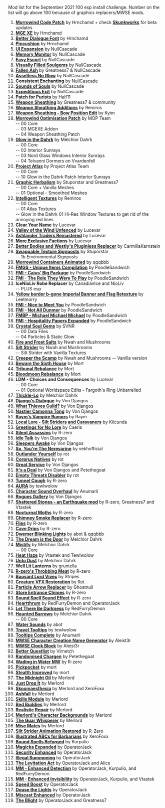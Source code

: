 Mod list for the September 2021 100 esp install challenge. Number on the list will go above 100 because of graphics replacers/MWSE mods.

1. [**Morrowind Code Patch**](https://www.nexusmods.com/morrowind/mods/19510) by Hrnchamd + check [**Skunkworks**](https://www.nexusmods.com/morrowind/mods/26348) for beta updates 
2. [**MGE XE**](https://www.nexusmods.com/morrowind/mods/41102) by Hrnchamd  
3. [**Better Dialogue Font**](https://www.nexusmods.com/morrowind/mods/36873) by Hrnchamd  
4. [**Pincushion**](https://www.nexusmods.com/morrowind/mods/46862) by Hrnchamd  
5. [**UI Expansion**](https://www.nexusmods.com/morrowind/mods/46071) by NullCascade  
6. [**Memory Monitor**](https://www.nexusmods.com/morrowind/mods/45696) by NullCascade  
7. [**Easy Escort**](https://www.nexusmods.com/morrowind/mods/45712) by NullCascade  
8. [**Visually Filled Soulgems**](https://www.nexusmods.com/morrowind/mods/46709) by NullCascade  
9. [**Fallen Ash**](https://www.nexusmods.com/morrowind/mods/48711) by Greatness7 & NullCascade  
10. [**Assetless No Glow**](https://www.nexusmods.com/morrowind/mods/47925) by NullCascade  
11. [**Consistent Enchanting**](https://www.nexusmods.com/morrowind/mods/50029) by NullCascade  
12. [**Sounds of Souls**](https://www.nexusmods.com/morrowind/mods/45657) by NullCascade  
13. [**Expeditious Exit**](https://www.nexusmods.com/morrowind/mods/45634) by NullCascade  
14. [**Patch for Purists**](https://www.nexusmods.com/morrowind/mods/45096) by Half11  
15. [**Weapon Sheathing**](https://www.nexusmods.com/morrowind/mods/46069) by Greatness7 & community  
16. [**Weapon Sheathing Additions**](https://www.nexusmods.com/morrowind/mods/49616) by Remiros  
17. [**Weapon Sheathing - Bow Position Edit**](https://www.nexusmods.com/morrowind/mods/48473) by Kyim  
18. [**Morrowind Optimisation Patch**](https://www.nexusmods.com/morrowind/mods/45384) by MOP Team  
-- 00 Core  
-- 03 MGEXE Addon  
-- 04 Weapon Sheathing Patch  
19. [**Glow in the Dahrk**](https://www.nexusmods.com/morrowind/mods/45886) by Melchior Dahrk  
-- 00 Core  
-- 02 Interior Sunrays  
-- 03 Nord Glass Windows Interior Sunrays  
-- 04 Telvanni Dormers on Vvardenfell  
20. [**Project Atlas**](https://www.nexusmods.com/morrowind/mods/45399) by Project Atlas Team  
-- 00 Core  
-- 10 Glow in the Dahrk Patch Interior Sunrays  
21. [**Graphic Herbalism**](https://www.nexusmods.com/morrowind/mods/46599) by Stuporstar and Greatness7  
-- 00 Core + Vanilla Meshes  
-- 01 Optional - Smoothed Meshes  
22. [**Intelligent Textures**](https://www.nexusmods.com/morrowind/mods/47469) by Remiros  
-- 00 Core  
-- 01 Atlas Textures  
-- Glow in the Dahrk 01 Hi-Res Window Textures to get rid of the annoying red lines  
23. [**Clear Your Name**](https://www.nexusmods.com/morrowind/mods/43786) by Lucevar  
24. [**Valley of the Wind Unfenced**](https://www.nexusmods.com/morrowind/mods/47563) by Lucevar  
25. [**Ashlander Traders Remastered**](https://www.nexusmods.com/morrowind/mods/48009) by Lucevar  
26. [**More Exclusive Factions**](https://www.nexusmods.com/morrowind/mods/49618) by Lucevar  
27. [**Better Bodies and Westly's Pluginless Replacer**](https://www.nexusmods.com/morrowind/mods/48005) by CarmillaKarnstein  
28. [**Swappable Texture Signposts**](https://www.nexusmods.com/morrowind/mods/46804) by Stuporstar  
-- 1b Environmental Signposts  
29. [**Morrowind Containers Animated**](https://www.nexusmods.com/morrowind/mods/42238) by qqqbbb  
30. [**FMGS - Unique Items Compilation**](https://www.nexusmods.com/morrowind/mods/46433) by PoodleSandwich  
31. [**FMI - Caius' Big Package**](https://www.nexusmods.com/morrowind/mods/47580) by PoodleSandwich  
32. [**FMI - The Role They Were To Play**](https://www.nexusmods.com/morrowind/mods/46411) by PoodleSandwich  
33. **IceNioLiv Robe Replacer** by CanadianIce and NioLiv  
-- PLUS esp  
34. [**Yellow border b-gone Imperial Banner and Flag Retexture**](https://www.nexusmods.com/morrowind/mods/47685) by Leetmorry  
35. [**FMI - Nice to Meet You**](https://www.nexusmods.com/morrowind/mods/47329) by PoodleSandwich  
36. [**FMI - Not All Dunmer**](https://www.nexusmods.com/morrowind/mods/47569) by PoodleSandwich  
37. [**FMBP - Michael Michael Michael**](https://www.nexusmods.com/morrowind/mods/48598) by PoodleSandwich  
38. [**FMI - Hospitality Papers Expanded**](https://www.nexusmods.com/morrowind/mods/46107) by PoodleSandwich  
39. [**Crystal Soul Gems**](https://www.nexusmods.com/morrowind/mods/48300) by SVNR  
-- 00 Data Files  
-- 04 Particles & Static Glow  
40. [**Fire and Frost Salts**](https://www.nexusmods.com/morrowind/mods/47784) by Nwah and Mushrooms  
41. [**Silt Strider**](https://www.nexusmods.com/morrowind/mods/48664) by Nwah and Mushrooms  
-- Silt Strider with Vanilla Textures  
42. [**Creeper the Scamp**](https://www.nexusmods.com/morrowind/mods/47823) by Nwah and Mushrooms 
-- Vanilla version   
43. [**Beware the Sixth House**](https://www.nexusmods.com/morrowind/mods/46036) by Mort  
44. [**Tribunal Rebalance**](https://www.nexusmods.com/morrowind/mods/45713) by Mort  
45. [**Bloodmoon Rebalance**](https://www.nexusmods.com/morrowind/mods/45714) by Mort  
46. **LDM - Choices and Consequences** by Lucevar  
-- 00 Core  
-- 01 Optional Worldspace Edits - Fargoth's Ring Unbarrelled  
47. [**Thickle-Lo**](https://www.nexusmods.com/morrowind/mods/47502) by Melchior Dahrk  
48. [**Django's Dialogue**](https://www.nexusmods.com/morrowind/mods/47253) by Von Djangos  
49. [**What Thieves Guild?**](https://www.nexusmods.com/morrowind/mods/47728) by Von Djangos  
50. [**Nastier Camonna Tong**](https://www.nexusmods.com/morrowind/mods/22601) by Von Djangos  
51. [**Raym's Vampire Rumors**](https://www.nexusmods.com/morrowind/mods/48469) by Raym  
52. [**Local Lore - Silt Striders and Caravaners**](https://www.nexusmods.com/morrowind/mods/48063) by Kilcunda  
53. [**Greetings for No Lore**](https://www.nexusmods.com/morrowind/mods/46063) by Caeris  
54. [**Silent Assassins**](https://www.nexusmods.com/morrowind/mods/44371) by R-zero  
55. [**Idle Talk**](https://www.nexusmods.com/morrowind/mods/46948) by Von Djangos  
56. [**Sleepers Awake**](https://www.nexusmods.com/morrowind/mods/37208) by Von Djangos  
57. [**So, You're The Nerevarine**](https://www.nexusmods.com/morrowind/mods/46896) by vekhofficial  
58. [**Outlander Yourself**](https://www.nexusmods.com/morrowind/mods/45674) by rot  
59. [**Corprus Natives**](https://www.nexusmods.com/morrowind/mods/45674) by rot  
60. [**Great Service**](https://www.nexusmods.com/morrowind/mods/47767) by Von Djangos  
61. [**It's a Deal**](https://www.nexusmods.com/morrowind/mods/47968) by Von Djangos and Petethegoat  
62. [**Empty Threats Disabler**](https://www.nexusmods.com/morrowind/mods/44671) by rot  
63. [**Tunnel Cough**](https://www.nexusmods.com/morrowind/mods/47603) by R-zero  
64. [**AURA**](https://www.nexusmods.com/morrowind/mods/48255) by tewlwolow  
65. [**Character Sound Overhaul**](https://www.nexusmods.com/morrowind/mods/49654) by Anumaril  
66. [**Rogues Gallery**](https://www.nexusmods.com/morrowind/mods/49874) by Von Djangos  
67. [**Shattered Stones - an Earthquake mod**](https://www.nexusmods.com/morrowind/mods/45105) by R-zero, Greatness7 and Vtastek  
68. [**Nocturnal Moths**](https://www.nexusmods.com/morrowind/mods/44148) by R-zero  
69. [**Chimney Smoke Replacer**](https://www.nexusmods.com/morrowind/mods/44025) by R-zero  
70. [**Flies**](https://www.nexusmods.com/morrowind/mods/43481) by R-zero  
71. [**Cave Drips**](https://www.nexusmods.com/morrowind/mods/43488) by R-zero  
72. [**Dwemer Blinking Lights**](https://abitoftaste.altervista.org/morrowind/index.php?option=downloads&task=info&id=73&Itemid=50&-Dwemer-Blinking-Lights-1-1) by abot & qqqbbb 
73. [**The Dream is the Door**](https://www.nexusmods.com/morrowind/mods/47423) by Melchior Dahrk  
74. [**Mistify**](https://www.nexusmods.com/morrowind/mods/48112) by Melchior Dahrk  
-- 00 Core
75. [**Heat Haze**](https://www.nexusmods.com/morrowind/mods/48973) by Vtastek and Tewlwolow  
76. [**Unto Dust**](https://www.nexusmods.com/morrowind/mods/48435) by Melchior Dahrk  
77. [**Well Lit Lanterns**](https://www.nexusmods.com/morrowind/mods/45801) by gruntella  
78. [**R-zero's Throbbing Meat**](https://www.nexusmods.com/morrowind/mods/45339) by R-zero  
79. [**Buoyant Lord Vivec**](https://www.nexusmods.com/morrowind/mods/48312) by Stripes  
80. [**Creature VFX Restoration**](https://www.nexusmods.com/morrowind/mods/46194) by Rot  
81. [**Particle Arrow Replacer**](https://www.nexusmods.com/morrowind/mods/47749) by Ghostnull  
82. [**Store Entrance Chimes**](https://www.nexusmods.com/morrowind/mods/44586) by R-zero  
83. [**Sound Spell Sound Effect**](https://www.nexusmods.com/morrowind/mods/43300) by R-zero  
84. [**Heartthrum**](https://www.nexusmods.com/morrowind/mods/47178/) by RedFurryDemon and OperatorJack  
85. [**Let There Be Darkness**](https://www.nexusmods.com/morrowind/mods/47912) by RedFurryDemon  
86. [**Haunted Barrows**](https://www.nexusmods.com/morrowind/mods/46826) by Melchior Dahrk  
-- 00 Core  
87. [**Water Sounds**](https://www.nexusmods.com/morrowind/mods/47794) by abot  
88. [**Travel Tooltips**](https://www.nexusmods.com/morrowind/mods/48306) by tewlwolow  
89. [**Tooltips Complete**](https://www.nexusmods.com/morrowind/mods/46842) by Anumaril  
90. [**MWSE Character Creation Name Generator**](https://www.nexusmods.com/morrowind/mods/46189) by Aleist3r  
91. [**MWSE Clock Block**](https://www.nexusmods.com/morrowind/mods/46292) by Aleist3r  
92. [**Better Questlist**](https://www.nexusmods.com/morrowind/mods/48272) by Virnetch  
93. [**Randomised Chargen**](https://www.nexusmods.com/morrowind/mods/46915) by Petethegoat  
94. [**Wading in Water MW**](https://www.nexusmods.com/morrowind/mods/48783) by R-zero  
95. [**Pickpocket**](https://www.nexusmods.com/morrowind/mods/47581) by mort  
96. [**Stealth Improved**](https://www.nexusmods.com/morrowind/mods/49614) by mort  
97. [**The Midnight Oil**](https://www.nexusmods.com/morrowind/mods/48293) by Merlord  
98. [**Just Drop It**](https://www.nexusmods.com/morrowind/mods/49557) by Merlord  
99. [**Skoomaesthesia**](https://www.nexusmods.com/morrowind/mods/49920) by Merlord and XeroFoxx  
100. [**Ashfall**](https://www.nexusmods.com/morrowind/mods/49057) by Merlord  
101. [**Skills Module**](https://www.nexusmods.com/morrowind/mods/46034) by Merlord  
102. [**Bed Buddies**](https://www.nexusmods.com/morrowind/mods/46632) by Merlord  
103. [**Realistic Repair**](https://www.nexusmods.com/morrowind/mods/46673) by Merlord  
104. [**Merlord's Character Backgrounds**](https://www.nexusmods.com/morrowind/mods/46795) by Merlord  
105. [**The Guar Whisperer**](https://www.nexusmods.com/morrowind/mods/48247) by Merlord  
106. [**Misc Mates**](https://www.nexusmods.com/morrowind/mods/48122) by Merlord  
107. [**Silt Strider Animation Restored**](https://www.nexusmods.com/morrowind/mods/44150) by R-Zero  
108. [**Illustrated ABCs for Barbarians**](https://www.nexusmods.com/morrowind/mods/49310) by XeroFoxx  
109. [**Bound Spells Reforged**](https://www.nexusmods.com/morrowind/mods/48750) by Kurpulio  
110. [**Magicka Expanded**](https://www.nexusmods.com/morrowind/mods/47111) by OperatorJack  
111. [**Security Enhanced**](https://www.nexusmods.com/morrowind/mods/47038) by OperatorJack  
112. [**Illegal Summoning**](https://www.nexusmods.com/morrowind/mods/47105) by OperatorJack  
113. [**The Levitation Act**](https://www.nexusmods.com/morrowind/mods/47345) by OperatorJack and Alice  
114. [**MM - Enhanced Detection**](https://www.nexusmods.com/morrowind/mods/47480) by OperatorJack, Kurpulio, and RedFurryDemon  
115. [**MM - Enhanced Invisibility**](https://www.nexusmods.com/morrowind/mods/47565) by OperatorJack, Kurpulio, and Vtastek  
116. [**Speed Boost**](https://www.nexusmods.com/morrowind/mods/47896) by OperatorJack  
117. [**Douse the Lights**](https://www.nexusmods.com/morrowind/mods/47980) by OperatorJack  
118. [**Miscast Enhanced**](https://www.nexusmods.com/morrowind/mods/47948) by OperatorJack  
119. [**The Blight**](https://www.nexusmods.com/morrowind/mods/49504) by OperatorJack and Greatness7  
